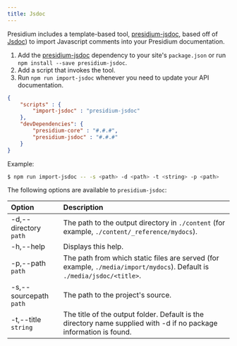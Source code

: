 ```yaml
---
title: Jsdoc
---
```


Presidium includes a template-based tool, [presidium-jsdoc](https://www.npmjs.com/package/presidium-jsdoc), based off of [Jsdoc](http://usejsdoc.org/)) to import Javascript comments into your Presidium documentation.

1. Add the [presidium-jsdoc](https://www.npmjs.com/package/presidium-jsdoc) dependency to your site's `package.json` or run `npm install --save presidium-jsdoc`.
1. Add a script that invokes the tool.
1. Run `npm run import-jsdoc` whenever you need to update your API documentation.

```json
{
    "scripts" : {
        "import-jsdoc" : "presidium-jsdoc"
    },
    "devDependencies": {
        "presidium-core" : "#.#.#",
        "presidium-jsdoc" : "#.#.#"
    }
}
```

Example:

```sh
$ npm run import-jsdoc -- -s <path> -d <path> -t <string> -p <path>
```

The following options are available to `presidium-jsdoc`:

| Option | Description
|:---|:---
| -d,--directory `path`                      | The path to the output directory in `./content` (for example, `./content/_reference/mydocs`).
| -h,--help                                  | Displays this help.
| -p,--path `path`                           | The path from which static files are served (for example, `./media/import/mydocs`). Default is `./media/jsdoc/<title>`.
| -s,--sourcepath `path`                     | The path to the project's source.
| -t,--title `string`                        | The title of the output folder. Default is the directory name supplied with -d if no package information is found.
